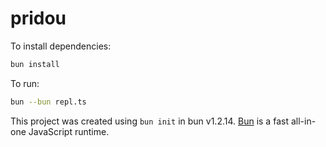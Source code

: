 # pridou

To install dependencies:

```bash
bun install
```

To run:

```bash
bun --bun repl.ts
```

This project was created using `bun init` in bun v1.2.14. [Bun](https://bun.sh) is a fast all-in-one JavaScript runtime.